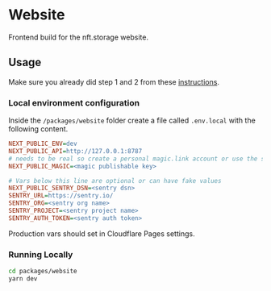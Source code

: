 # Website

Frontend build for the nft.storage website.

## Usage

Make sure you already did step 1 and 2 from these [instructions](/#getting-started).

### Local environment configuration

Inside the `/packages/website` folder create a file called `.env.local` with the following content.

```ini
NEXT_PUBLIC_ENV=dev
NEXT_PUBLIC_API=http://127.0.0.1:8787
# needs to be real so create a personal magic.link account or use the staging publishable key
NEXT_PUBLIC_MAGIC=<magic publishable key>

# Vars below this line are optional or can have fake values
NEXT_PUBLIC_SENTRY_DSN=<sentry dsn>
SENTRY_URL=https://sentry.io/
SENTRY_ORG=<sentry org name>
SENTRY_PROJECT=<sentry project name>
SENTRY_AUTH_TOKEN=<sentry auth token>
```

Production vars should set in Cloudflare Pages settings.

### Running Locally

```bash
cd packages/website
yarn dev
```
